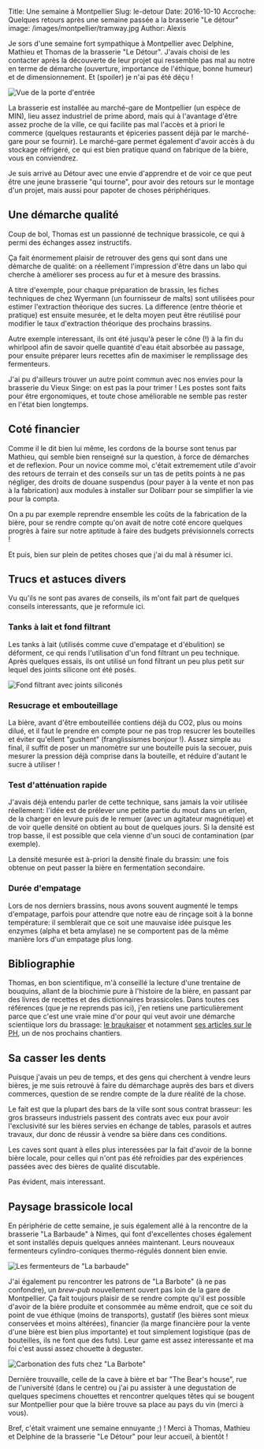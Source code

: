 Title: Une semaine à Montpellier
Slug: le-detour
Date: 2016-10-10
Accroche: Quelques retours après une semaine passée a la brasserie "Le détour"
image: /images/montpellier/tramway.jpg
Author: Alexis

Je sors d'une semaine fort sympathique à Montpellier avec Delphine, Mathieu et Thomas de la brasserie "Le Détour". J'avais choisi de les contacter après la découverte de leur projet qui ressemble pas mal au notre en terme de démarche (ouverture, importance de l'éthique, bonne humeur) et de dimensionnement. Et (spoiler) je n'ai pas été déçu !

![Vue de la porte d'entrée](/images/montpellier/ledetour-porte.jpg)

La brasserie est installée au marché-gare de Montpellier (un espèce de MIN), lieu
assez industriel de prime abord, mais qui à l'avantage d'être assez proche de la ville,
ce qui facilite pas mal l'accès et à priori le commerce (quelques restaurants et
épiceries passent déjà par le marché-gare pour se fournir). Le marché-gare
permet également d'avoir accès à du stockage réfrigéré, ce qui est bien pratique
quand on fabrique de la bière, vous en conviendrez.

Je suis arrivé au Détour avec une envie d'apprendre et de voir ce que peut être
une jeune brasserie "qui tourne", pour avoir des retours sur le montage d'un projet,
mais aussi pour papoter de choses périphériques.

## Une démarche qualité

Coup de bol, Thomas est un passionné de technique brassicole, ce qui à permi
des échanges assez instructifs.

Ça fait énormement plaisir de retrouver des gens qui sont dans une démarche de
qualité: on a réellement l'impression d'être dans un labo qui cherche à
améliorer ses process au fur et à mesure des brassins.

A titre d'exemple, pour chaque préparation de brassin, les fiches techniques de chez Wyermann (un fournisseur de malts) sont utilisées pour estimer l'extraction théorique des sucres. La
difference (entre théorie et pratique) est ensuite mesurée, et le delta moyen peut être
réutilisé pour modifier le taux d'extraction théorique des prochains brassins.

Autre exemple interessant, ils ont été jusqu'à peser le cône (!) à la fin du whirlpool
afin de savoir quelle quantité d'eau était absorbée au passage, pour ensuite préparer
leurs recettes afin de maximiser le remplissage des fermenteurs.

J'ai pu d'ailleurs trouver un autre point commun avec nos envies pour la brasserie du Vieux Singe: on est pas la pour trimer ! Les postes sont faits pour être ergonomiques, et toute chose améliorable ne semble pas rester en l'état bien longtemps.

## Coté financier

Comme il le dit bien lui même, les cordons de la bourse sont tenus par Mathieu, qui
semble bien renseigné sur la question, à force de démarches et de reflexion. Pour un
novice comme moi, c'était extremement utile d'avoir des retours de terrain et des
conseils sur un tas de petits points à ne pas négliger, des droits de douane suspendus
(pour payer à la vente et non pas à la fabrication) aux modules à installer sur Dolibarr
pour se simplifier la vie pour la compta.

On a pu par exemple reprendre ensemble les coûts de la fabrication de la bière,
pour se rendre compte qu'on avait de notre coté encore quelques progrès à faire
sur notre aptitude à faire des budgets prévisionnels corrects !

Et puis, bien sur plein de petites choses que j'ai du mal à résumer ici.

## Trucs et astuces divers

Vu qu'ils ne sont pas avares de conseils, ils m'ont fait part de quelques
conseils interessants, que je reformule ici.

### Tanks à lait et fond filtrant

Les tanks à lait (utilisés comme cuve d'empatage et d'ébulition) se déforment,
ce qui rends l'utilisation d'un fond filtrant un peu technique. Après quelques
essais, ils ont utilisé un fond filtrant un peu plus petit sur lequel des
joints silicone ont été posés.

![Fond filtrant avec joints siliconés](/images/montpellier/ledetour-fond-filtrant.jpg)

### Resucrage et embouteillage

La bière, avant d'être embouteillée contiens déjà du CO2, plus ou moins dilué,
et il faut le prendre en compte pour ne pas trop resucrer les bouteilles et
éviter qu'ellent "gushent" (franglissismes bonjour !). Assez simple au final,
il suffit de poser un manomètre sur une bouteille puis la secouer, puis mesurer
la pression déjà comprise dans la bouteille, et réduire d'autant le sucre à
utiliser !

### Test d'atténuation rapide

J'avais déjà entendu parler de cette technique, sans jamais la voir utilisée
réellement: l'idée est de prélever une petite partie du mout dans un erlen, de
la charger en levure puis de le remuer (avec un agitateur magnétique) et de voir
quelle densité on obtient au bout de quelques jours. Si la densité est trop
basse, il est possible que cela vienne d'un souci de contamination (par exemple).

La densité mesurée est à-priori la densité finale du brassin: une fois obtenue
on peut passer la bière en fermentation secondaire.

### Durée d'empatage

Lors de nos derniers brassins, nous avons souvent augmenté le temps d'empatage,
parfois pour attendre que notre eau de rinçage soit à la bonne température: il
semblerait que ce soit une mauvaise idée puisque les enzymes (alpha et beta
amylase) ne se comportent pas de la même manière lors d'un empatage plus long.

## Bibliographie

Thomas, en bon scientifique, m'à conseillé la lecture d'une trentaine de
bouquins, allant de la biochimie pure à l'histoire de la bière, en passant par
des livres de recettes et des dictionnaires brassicoles. Dans toutes ces
références (que je ne reprends pas ici), j'en retiens une particulièrement parce
que c'est une vraie mine d'or pour qui veut avoir une démarche scientiique lors
du brassage: [le braukaiser](http://braukaiser.com/wiki/index.php) et notamment
[ses articles sur le PH](http://braukaiser.com/wiki/index.php?title=Mash_pH_control), un de nos prochains chantiers.

## Sa casser les dents

Puisque j'avais un peu de temps, et des gens qui cherchent à vendre leurs bières,
je me suis retrouvé à faire du démarchage auprès des bars et divers commerces,
question de se rendre compte de la dure réalité de la chose.

Le fait est que la plupart des bars de la ville sont sous contrat brasseur: les
gros brasseurs industriels passent des contrats avec eux pour avoir
l'exclusivité sur les bières servies en échange de tables, parasols et autres
travaux, dur donc de réussir à vendre sa bière dans ces conditions.

Les caves sont quant à elles plus interessées par la fait d'avoir de la bonne
bière locale, pour celles qui n'ont pas été refroidies par des expériences
passées avec des bières de qualité discutable.

Pas évident, mais interessant.

## Paysage brassicole local

En périphérie de cette semaine, je suis également allé à la rencontre de la
brasserie "La Barbaude" à Nimes, qui font d'excellentes choses également et sont
installés depuis quelques années maintenant. Leurs nouveaux fermenteurs
cylindro-coniques thermo-régulés donnent bien envie.

![Les fermenteurs de "La barbaude"](/images/montpellier/fermenteurs-barbaude.jpg)

J'ai également pu rencontrer les patrons de "La Barbote" (à ne pas confondre), un
*brew-pub* nouvellement ouvert pas loin de la gare de Montpellier. Ça fait toujours
plaisir de se rendre compte qu'il est possible d'avoir de la bière produite et
consommée au même endroit, que ce soit du point de vue éthique (moins de transports),
gustatif (les bières sont mieux conservées et moins altérées), financier (la marge
financière pour la vente d'une bière est bien plus importante) et tout simplement
logistique (pas de bouteilles, ils ne font que des futs). Leur game est assez
interessante et ma foi c'est aussi assez chouette à deguster.

![Carbonation des futs chez "La Barbote"](/images/montpellier/carbo-futs-barbote-install.jpg)

Dernière trouvaille, celle de la cave à bière et bar "The Bear's house", rue de
l'université (dans le centre) ou j'ai pu assister à une degustation de quelques
specimens chouettes et rencontrer quelques têtes qui se bougent sur Montpellier
pour que la bière trouve sa place au pays du vin (merci à vous).

Bref, c'était vraiment une semaine ennuyante ;) ! Merci à Thomas, Mathieu et
Delphine de la brasserie "Le Détour" pour leur accueil, à bientôt !

